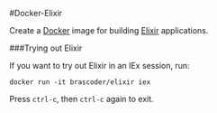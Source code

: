 #Docker-Elixir

Create a [Docker](https://www.docker.com/) image for building [Elixir](http://elixir-lang.org/) applications.

###Trying out Elixir

If you want to try out Elixir in an IEx session, run:
```
docker run -it brascoder/elixir iex
```
Press `ctrl-c`, then `ctrl-c` again to exit.
